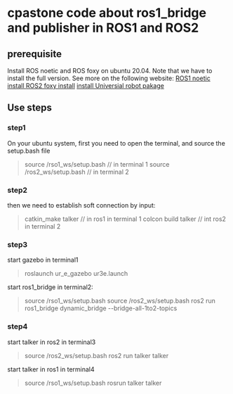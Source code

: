 # cpastone code about ros1_bridge and publisher in ROS1 and ROS2
## prerequisite
Install  ROS noetic and ROS foxy on ubuntu 20.04.  Note that we have to install the full version.
See more on the following website:
 [ROS1 noetic install ](http://wiki.ros.org/noetic/Installation/Ubuntu)
 [ROS2 foxy install](https://docs.ros.org/en/foxy/Installation/Ubuntu-Install-Binary.html)
[ install Universial robot pakage](https://github.com/ros-industrial/universal_robot)
## Use steps
### step1 
On your ubuntu system, first you need to open the terminal, and source the setup.bash file

> source /rso1_ws/setup.bash // in terminal 1
> source /ros2_ws/setup.bash // in terminal 2
### step2
then we need to establish soft connection by input:

> catkin_make talker  // in ros1 in terminal 1
> colcon build talker // int ros2 in terminal 2
### step3
start gazebo in terminal1
> roslaunch ur_e_gazebo ur3e.launch

start ros1_bridge in terminal2:

> source /rso1_ws/setup.bash
> source /ros2_ws/setup.bash
> ros2 run ros1_bridge dynamic_bridge --bridge-all-1to2-topics

### step4
start talker in ros2 in terminal3

> source /ros2_ws/setup.bash
> ros2 run talker talker

start talker in ros1 in terminal4

>  source /rso1_ws/setup.bash
>   rosrun talker talker
